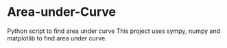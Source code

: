 # Area-under-Curve
Python script to find area under curve
This project uses sympy, numpy and matplotlib to find area under curve.
